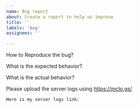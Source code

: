 ```yaml
---
name: Bug report
about: Create a report to help us improve
title: ''
labels: 'bug'
assignees: ''

---
```


How to Reproduce the bug?




What is the expected behavior?




What is the actual behavior?




Please upload the server logs using https://mclo.gs/
```
Here is my server logs link: 
```
